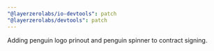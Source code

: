 ```yaml
---
"@layerzerolabs/io-devtools": patch
"@layerzerolabs/devtools": patch
---
```


Adding penguin logo prinout and penguin spinner to contract signing.
